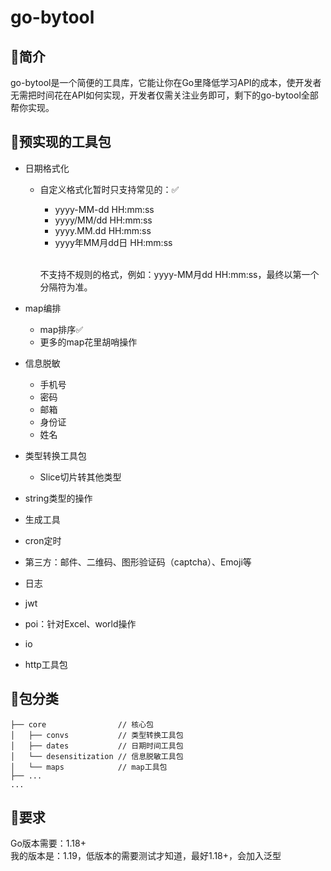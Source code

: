# go-bytool
## 🥤简介

go-bytool是一个简便的工具库，它能让你在Go里降低学习API的成本，使开发者无需把时间花在API如何实现，开发者仅需关注业务即可，剩下的go-bytool全部帮你实现。
##  🍉预实现的工具包

- 日期格式化
    - 自定义格式化暂时只支持常见的：✅
        - yyyy-MM-dd HH:mm:ss
        - yyyy/MM/dd HH:mm:ss
        - yyyy.MM.dd HH:mm:ss
        - yyyy年MM月dd日 HH:mm:ss

        <br/>不支持不规则的格式，例如：yyyy-MM月dd HH:mm:ss，最终以第一个分隔符为准。
- map编排
    - map排序✅
    - 更多的map花里胡哨操作
- 信息脱敏
  - 手机号
  - 密码
  - 邮箱
  - 身份证
  - 姓名

- 类型转换工具包
    - Slice切片转其他类型 
- string类型的操作
- 生成工具
- cron定时
- 第三方：邮件、二维码、图形验证码（captcha）、Emoji等
- 日志
- jwt
- poi：针对Excel、world操作
- io
- http工具包

## 🍑包分类
```
├── core                // 核心包
│   ├── convs           // 类型转换工具包
│   ├── dates           // 日期时间工具包
│   └── desensitization // 信息脱敏工具包
│   └── maps            // map工具包
├── ...
...
``` 


## 🍊要求

Go版本需要：1.18+ <br/>
我的版本是：1.19，低版本的需要测试才知道，最好1.18+，会加入泛型